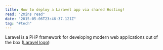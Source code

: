 ```yaml
---
title: How to deploy a Laravel app via shared Hosting!
read: "2mins read"
date: "2015-05-06T23:46:37.121Z"
tag: "#tech"
---
```


<!-- Wow! I love blogging so much already.

Did you know that "despite its name, salted duck eggs can also be made from
chicken eggs, though the taste and texture will be somewhat different, and the
egg yolk will be less rich."?
([Wikipedia Link](http://en.wikipedia.org/wiki/Salted_duck_egg))

Yeah, I didn't either. -->


Laravel is a PHP framework for developing modern web applications out of the box
([Laravel logo](https://upload.wikimedia.org/wikipedia/commons/thumb/9/9a/Laravel.svg/1200px-Laravel.svg.png))
